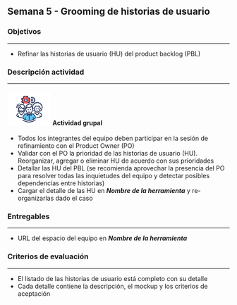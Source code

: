 
## Semana 5 - Grooming de historias de usuario

### Objetivos

---
* Refinar las historias de usuario (HU) del product backlog (PBL)


### Descripción actividad

---

#### ![](./../../assets/images/grupo.png) Actividad grupal

* Todos los integrantes del equipo deben participar en la sesión de refinamiento con el Product Owner (PO)
* Validar con el PO la prioridad de las historias de usuario (HU). Reorganizar, agregar o eliminar HU de acuerdo con sus prioridades
* Detallar las HU del PBL (se recomienda aprovechar la presencia del PO para resolver todas las inquietudes del equipo y detectar posibles dependencias entre historias)
* Cargar el detalle de las HU en **_Nombre de la herramienta_** y re-organizarlas dado el caso


### Entregables

---
* URL del espacio del equipo en **_Nombre de la herramienta_**


### Criterios de evaluación

---
* El listado de las historias de usuario está completo con su detalle
* Cada detalle contiene la descripción, el mockup y los criterios de aceptación



